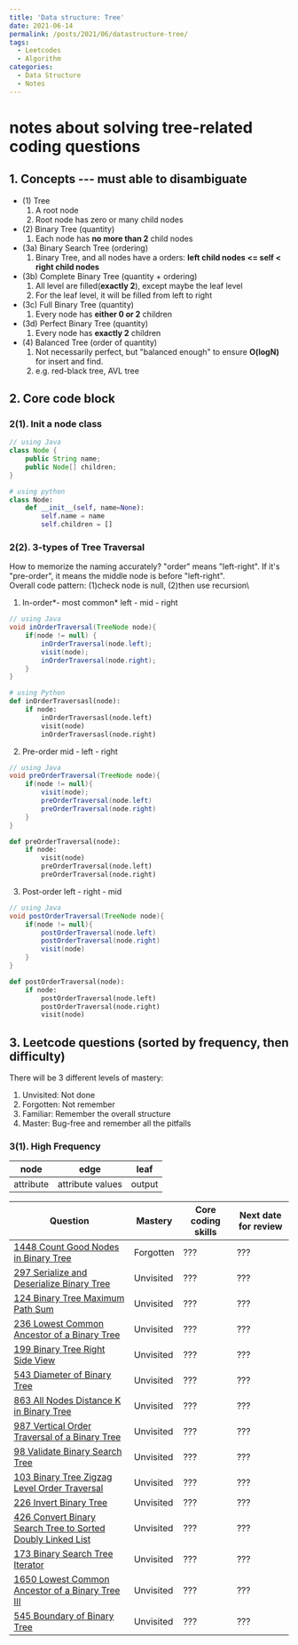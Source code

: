 ```yaml
---
title: 'Data structure: Tree'
date: 2021-06-14
permalink: /posts/2021/06/datastructure-tree/
tags:
  - Leetcodes
  - Algorithm
categories:
  - Data Structure
  - Notes
---
```



notes about solving tree-related coding questions
======

## 1. Concepts --- must able to disambiguate 
- (1) Tree
	1. A root node
	2. Root node has zero or many child nodes
- (2) Binary Tree (quantity)
	1. Each node has **no more than 2** child nodes
- (3a) Binary Search Tree (ordering)
	1. Binary Tree, and all nodes have a orders: **left child nodes <= self < right child nodes**
- (3b) Complete Binary Tree (quantity + ordering)
	1. All level are filled(**exactly 2**), except maybe the leaf level
	2. For the leaf level, it will be filled from left to right
- (3c) Full Binary Tree (quantity)
	1. Every node has **either 0 or 2** children 
- (3d) Perfect Binary Tree (quantity)
	1. Every node has **exactly 2** children
- (4) Balanced Tree (order of quantity)
	1. Not necessarily perfect, but "balanced enough" to ensure **O(logN)** for insert and find. 
	2. e.g. red-black tree, AVL tree 

## 2. Core code block
### 2(1). Init a node class
```java
// using Java
class Node {
	public String name;
	public Node[] children;
}
```
```python
# using python
class Node:
	def __init__(self, name=None):
		self.name = name
		self.children = [] 
```

### 2(2). 3-types of Tree Traversal
How to memorize the naming accurately? "order" means "left-right". If it's "pre-order", it means the middle node is before "left-right".\
Overall code pattern: (1)check node is null, (2)then use recursion\
1. In-order*- most common*
left - mid - right
```java
// using Java
void inOrderTraversal(TreeNode node){
	if(node != null) {
		inOrderTraversal(node.left);
		visit(node);
		inOrderTraversal(node.right);
	}		
}
```
```python
# using Python
def inOrderTraversasl(node):
	if node:
		inOrderTraversasl(node.left)
		visit(node)
		inOrderTraversasl(node.right)
```

2. Pre-order
mid - left - right
```java
// using Java
void preOrderTraversal(TreeNode node){
	if(node != null){
		visit(node);
		preOrderTraversal(node.left)
		preOrderTraversal(node.right)
	}	
}
```
```python
def preOrderTraversal(node):
	if node:
		visit(node)
		preOrderTraversal(node.left)
		preOrderTraversal(node.right)
```

3. Post-order
left - right - mid
```java
// using Java
void postOrderTraversal(TreeNode node){
	if(node != null){
		postOrderTraversal(node.left)
		postOrderTraversal(node.right)
		visit(node)
	}	
}
```
```python
def postOrderTraversal(node):
	if node:
		postOrderTraversal(node.left)
		postOrderTraversal(node.right)
		visit(node)
```

## 3. Leetcode questions (sorted by frequency, then difficulty)
There will be 3 different levels of mastery:
1. Unvisited: Not done
2. Forgotten: Not remember
3. Familiar: Remember the overall structure
4. Master: Bug-free and remember all the pitfalls

### 3(1). High Frequency

| node | edge | leaf |
| --- | --- | --- |
| attribute | attribute values | output |

| Question | Mastery | Core coding skills | Next date for review | 
| -------- | ------- | ------------------ | -------------------- | 
| [1448 Count Good Nodes in Binary Tree](https://leetcode.com/problems/count-good-nodes-in-binary-tree/) | Forgotten | ??? | ??? |
| [297 Serialize and Deserialize Binary Tree]() | Unvisited | ??? | ??? |
| [124 Binary Tree Maximum Path Sum]() | Unvisited | ??? | ??? |
| [236 Lowest Common Ancestor of a Binary Tree]() | Unvisited | ??? | ??? |
| [199 Binary Tree Right Side View]() | Unvisited | ??? | ??? |
| [543 Diameter of Binary Tree]() | Unvisited | ??? | ??? |
| [863 All Nodes Distance K in Binary Tree]() | Unvisited | ??? | ??? |
| [987 Vertical Order Traversal of a Binary Tree]() | Unvisited | ??? | ??? |
| [98 Validate Binary Search Tree]() | Unvisited | ??? | ??? |
| [103 Binary Tree Zigzag Level Order Traversal]() | Unvisited | ??? | ??? |
| [226 Invert Binary Tree]() | Unvisited | ??? | ??? |
| [426 Convert Binary Search Tree to Sorted Doubly Linked List]() | Unvisited | ??? | ??? |
| [173 Binary Search Tree Iterator]() | Unvisited | ??? | ??? |
| [1650 Lowest Common Ancestor of a Binary Tree III]() | Unvisited | ??? | ??? |
| [545 Boundary of Binary Tree]() | Unvisited | ??? | ??? |